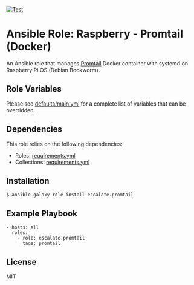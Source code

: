 [![Test](https://github.com/escalate/ansible-raspberry-promtail-docker/actions/workflows/test.yml/badge.svg?branch=master&event=push)](https://github.com/escalate/ansible-raspberry-promtail-docker/actions/workflows/test.yml)

# Ansible Role: Raspberry - Promtail (Docker)

An Ansible role that manages [Promtail](https://grafana.com/docs/loki/latest/clients/promtail/) Docker container with systemd on Raspberry Pi OS (Debian Bookworm).

## Role Variables

Please see [defaults/main.yml](https://github.com/escalate/ansible-raspberry-promtail-docker/blob/master/defaults/main.yml) for a complete list of variables that can be overridden.

## Dependencies

This role relies on the following dependencies:

* Roles: [requirements.yml](https://github.com/escalate/ansible-raspberry-promtail-docker/blob/master/requirements.yml)
* Collections: [requirements.yml](https://github.com/escalate/ansible-raspberry-promtail-docker/blob/master/requirements.yml)

## Installation

```
$ ansible-galaxy role install escalate.promtail
```

## Example Playbook

```
- hosts: all
  roles:
    - role: escalate.promtail
      tags: promtail
```

## License

MIT
